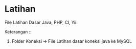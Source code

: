 Latihan
=======

File Latihan Dasar Java, PHP, CI, Yii

Keterangan ::

1. Folder Koneksi -> File Latihan dasar koneksi java ke MySQL

